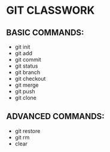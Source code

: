 # GIT CLASSWORK

## BASIC COMMANDS:
* git init
* git add
* git commit
* git status
* git branch
* git checkout
* git merge
* git push
* git clone

## ADVANCED COMMANDS:
* git restore
* git rm
* clear